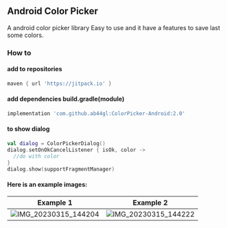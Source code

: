 ## Android Color Picker
A android color picker library
Easy to use and it have a features to save last some colors.

### How to
#### add to repositories 
```groovy
maven { url 'https://jitpack.io' }
```
#### add  dependencies build.gradle(module)
```groovy
implementation 'com.github.ab44gl:ColorPicker-Android:2.0'
```
#### to show dialog
```kotlin
val dialog = ColorPickerDialog()
dialog.setOnOkCancelListener { isOk, color ->
  //do with color
}
dialog.show(supportFragmentManager)
```

#### Here is an example images:

| Example 1  | Example 2 |
| ---- | ---- |
|![IMG_20230315_144204](https://user-images.githubusercontent.com/112514266/225262411-175c94ef-50ae-477e-aeb6-69c15b1d3a95.jpg) | ![IMG_20230315_144222](https://user-images.githubusercontent.com/112514266/225262425-3c9c0188-8cd4-4671-b084-3d41789df69c.jpg)|
